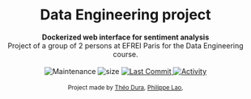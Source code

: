 <h1 align="center">Data Engineering project</h1>

<div align="center">
   <strong> Dockerized web interface for sentiment analysis </strong>
</div>
<div align="center">
  Project of a group of 2 persons at EFREI Paris for the Data Engineering course.
</div>

<br />

<div align="center">
  <!-- Maintenance -->
    <img src="https://img.shields.io/maintenance/yes/2021?style=for-the-badge"
      alt="Maintenance" />
  <!-- Size -->
    <img src="https://img.shields.io/github/repo-size/Duramann/Data_engineering_project?style=for-the-badge"
      alt="size" />
  <!-- Last Commit -->
  <a href="https://github.com/EFR-AI/AIBSIF/commit/main">
    <img src="https://img.shields.io/github/last-commit/Duramann/Data_engineering_project?style=for-the-badge"
      alt="Last Commit" />
  </a>
  <!-- Activity -->
  <a href="https://github.com/EFR-AI/AIBSIF/graphs/commit-activity">
    <img src="https://img.shields.io/github/commit-activity/w/Duramann/Data_engineering_project?style=for-the-badge"
      alt="Activity" />
  </a>
  <!-- PR -->
  <!--  <img src="https://img.shields.io/github/status/contexts/pulls/Duramann/Data_engineering_project/0?style=for-the-badge"-->
  <!--    alt="pulls" />-->
</div>

<br />

<div align="center">
  <sub>Project made by
  <a href="https://github.com/Duramann">Théo Dura</a>,
  <a href="https://github.com/plao1996">Philippe Lao</a>,
  </a>
</div>